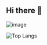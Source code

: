 ## Hi there 👋

<!--
**abdenourdjouder/abdenourdjouder** is a ✨ _special_ ✨ repository because its `README.md` (this file) appears on your GitHub profile.

Here are some ideas to get you started:

- 🔭 I’m currently working on ...
- 🌱 I’m currently learning ...
- 👯 I’m looking to collaborate on ...
- 🤔 I’m looking for help with ...
- 💬 Ask me about ...
- 📫 How to reach me: ...
- 😄 Pronouns: ...
- ⚡ Fun fact: ...
-->

![image](https://github.com/user-attachments/assets/ee49c959-b532-4da4-bd96-88f45fb6da10)


![Top Langs](https://github-readme-stats.vercel.app/api/top-langs/?username=abdenourdjouder&langs_count=10&hide=javascript,html,php,python)
